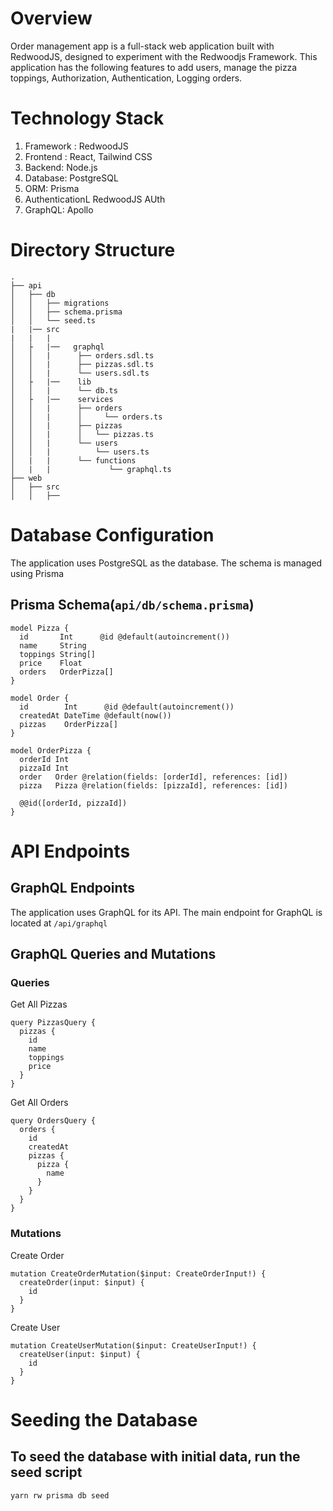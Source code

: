 # Overview

Order management app is a full-stack web application built with RedwoodJS, designed to experiment with the Redwoodjs Framework. This application has the following features to add users, manage the pizza toppings, Authorization, Authentication, Logging orders.

# Technology Stack

1. Framework : RedwoodJS
2. Frontend : React, Tailwind CSS
3. Backend: Node.js
4. Database: PostgreSQL
5. ORM: Prisma
6. AuthenticationL RedwoodJS AUth
7. GraphQL: Apollo

# Directory Structure

```
.
├── api
│   ├── db
│   │   ├── migrations
│   │   ├── schema.prisma
│   │   └── seed.ts
|   |── src
|   |   |
│   ├   |──   graphql
│   │   |      ├── orders.sdl.ts
│   │   |      ├── pizzas.sdl.ts
│   │   |      └── users.sdl.ts
│   ├   |──    lib
│   │   |      └── db.ts
│   ├   |──    services
│   │   |      ├── orders
│   │   |      │     └── orders.ts
│   │   |      ├── pizzas
│   │   |      │   └── pizzas.ts
│   │   |      └── users
│   │   |          └── users.ts
│   |   |      └── functions
│   |   |             └── graphql.ts
├── web
│   ├── src
│   │   ├──

```

# Database Configuration

The application uses PostgreSQL as the database. The schema is managed using Prisma

## Prisma Schema(`api/db/schema.prisma`)

```
model Pizza {
  id       Int      @id @default(autoincrement())
  name     String
  toppings String[]
  price    Float
  orders   OrderPizza[]
}

model Order {
  id        Int      @id @default(autoincrement())
  createdAt DateTime @default(now())
  pizzas    OrderPizza[]
}

model OrderPizza {
  orderId Int
  pizzaId Int
  order   Order @relation(fields: [orderId], references: [id])
  pizza   Pizza @relation(fields: [pizzaId], references: [id])

  @@id([orderId, pizzaId])
}

```
# API Endpoints

## GraphQL Endpoints

The application uses GraphQL for its API. The main endpoint for GraphQL is located at `/api/graphql`

## GraphQL Queries and Mutations

### Queries

Get All Pizzas

```
query PizzasQuery {
  pizzas {
    id
    name
    toppings
    price
  }
}
```

Get All Orders

```
query OrdersQuery {
  orders {
    id
    createdAt
    pizzas {
      pizza {
        name
      }
    }
  }
}
```

### Mutations

Create Order
```
mutation CreateOrderMutation($input: CreateOrderInput!) {
  createOrder(input: $input) {
    id
  }
}
```

Create User
```
mutation CreateUserMutation($input: CreateUserInput!) {
  createUser(input: $input) {
    id
  }
}
```

# Seeding the Database

## To seed the database with initial data, run the seed script

```
yarn rw prisma db seed
```
